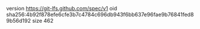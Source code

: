 version https://git-lfs.github.com/spec/v1
oid sha256:4b92f878efe6cfe3b7c4784c696db943f6bb637e96fae9b76841fed89b56d192
size 462
